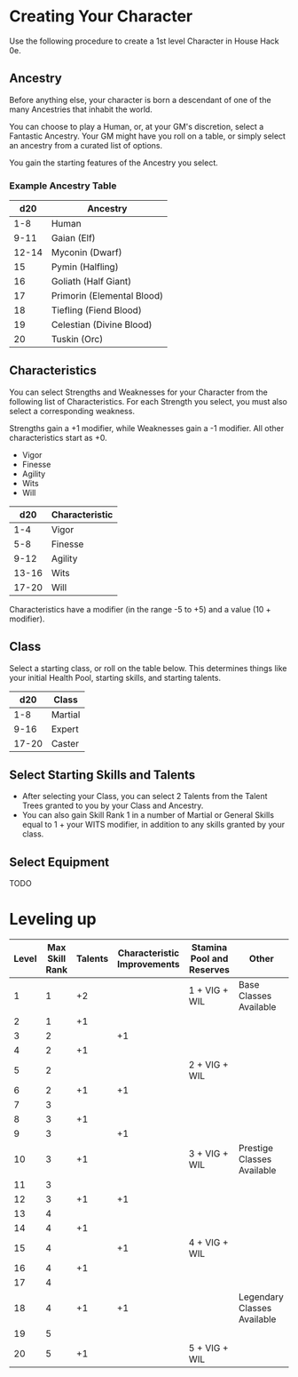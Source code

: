 # Creating Your Character

Use the following procedure to create a 1st level Character in House Hack 0e.

## Ancestry

Before anything else, your character is born a descendant of one of the many Ancestries that inhabit the world.

You can choose to play a Human, or, at your GM's discretion, select a Fantastic Ancestry. Your GM might have you roll on a table, or simply select an ancestry from a curated list of options.

You gain the starting features of the Ancestry you select.

### Example Ancestry Table

| d20   | Ancestry                   |
| ----- | -------------------------- |
| 1-8   | Human                      |
| 9-11  | Gaian (Elf)                |
| 12-14 | Myconin (Dwarf)            |
| 15    | Pymin (Halfling)           |
| 16    | Goliath (Half Giant)       |
| 17    | Primorin (Elemental Blood) |
| 18    | Tiefling (Fiend Blood)     |
| 19    | Celestian (Divine Blood)   |
| 20    | Tuskin (Orc)               |

## Characteristics

You can select Strengths and Weaknesses for your Character from the following list of Characteristics. For each Strength you select, you must also select a corresponding weakness.

Strengths gain a +1 modifier, while Weaknesses gain a -1 modifier. All other characteristics start as +0.

* Vigor
* Finesse
* Agility
* Wits
* Will

| d20   | Characteristic |
| ----- | -------------- |
| 1-4   | Vigor          |
| 5-8   | Finesse        |
| 9-12  | Agility        |
| 13-16 | Wits           |
| 17-20 | Will           |

Characteristics have a modifier (in the range -5 to +5) and a value (10 + modifier).

## Class

Select a starting class, or roll on the table below. This determines things like your initial Health Pool, starting skills, and starting talents.

| d20   | Class   |
| ----- | ------- |
| 1-8   | Martial |
| 9-16  | Expert  |
| 17-20 | Caster  |

## Select Starting Skills and Talents

* After selecting your Class, you can select 2 Talents from the Talent Trees granted to you by your Class and Ancestry.
* You can also gain Skill Rank 1 in a number of Martial or General Skills equal to 1 + your WITS modifier, in addition to any skills granted by your class.

## Select Equipment

TODO

# Leveling up

| Level | Max Skill Rank | Talents | Characteristic Improvements | Stamina Pool and Reserves | Other                       |
| ----- | -------------- | ------- | --------------------------- | ------------------------- | --------------------------- |
| 1     | 1              | +2      |                             | 1 + VIG + WIL             | Base Classes Available      |
| 2     | 1              | +1      |                             |                           |                             |
| 3     | 2              |         | +1                          |                           |                             |
| 4     | 2              | +1      |                             |                           |                             |
| 5     | 2              |         |                             | 2 + VIG + WIL             |                             |
| 6     | 2              | +1      | +1                          |                           |                             |
| 7     | 3              |         |                             |                           |                             |
| 8     | 3              | +1      |                             |                           |                             |
| 9     | 3              |         | +1                          |                           |                             |
| 10    | 3              | +1      |                             | 3 + VIG + WIL             | Prestige Classes Available  |
| 11    | 3              |         |                             |                           |                             |
| 12    | 3              | +1      | +1                          |                           |                             |
| 13    | 4              |         |                             |                           |                             |
| 14    | 4              | +1      |                             |                           |                             |
| 15    | 4              |         | +1                          | 4 + VIG + WIL             |                             |
| 16    | 4              | +1      |                             |                           |                             |
| 17    | 4              |         |                             |                           |                             |
| 18    | 4              | +1      | +1                          |                           | Legendary Classes Available |
| 19    | 5              |         |                             |                           |                             |
| 20    | 5              | +1      |                             | 5 + VIG + WIL             |                             |

